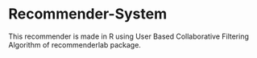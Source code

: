 # Recommender-System
This recommender is made in R using User Based Collaborative Filtering Algorithm of recommenderlab package.
